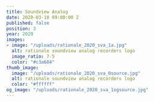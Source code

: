 ```yaml
---
title: Soundview Analog
date: 2020-03-18 09:00:00 Z
published: false
position: 3
year: 2020
images:
- image: "/uploads/rationale_2020_sva_1a.jpg"
  alt: rationale soundview analog recorders logo
  image_ratio: 7-5
  color: "#c3a684"
thumb_image:
  image: "/uploads/rationale_2020_sva_0source.jpg"
  alt: rationale soundview analog recorders logo
  color: "#ffffff"
og_image: "/uploads/rationale_2020_sva_1ogsource.jpg"
---
```


